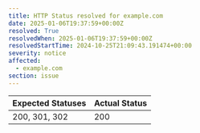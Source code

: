 ```yaml
---
title: HTTP Status resolved for example.com
date: 2025-01-06T19:37:59+00:00Z
resolved: True
resolvedWhen: 2025-01-06T19:37:59+00:00Z
resolvedStartTime: 2024-10-25T21:09:43.191474+00:00
severity: notice
affected:
  - example.com
section: issue
---
```


| Expected Statuses | Actual Status  |
|-------------------|----------------|
| 200, 301, 302 | 200 |
